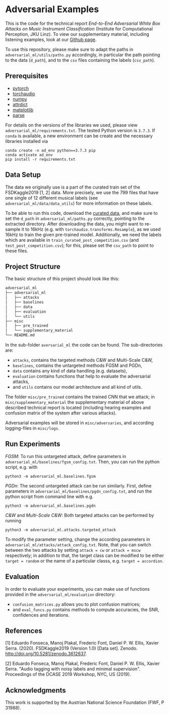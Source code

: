 Adversarial Examples
====================
This is the code for the technical report *End-to-End Adversarial White Box Attacks on 
Music Instrument Classification* (Institute for Computational Perception, JKU Linz). To view
our supplementary material, including listening examples, 
look at our [Github page](https://msbluemchen.github.io/adversarial_instrument_classification/misc/supplementary_material/supplementary_material.html).

To use this repository, please make sure to adapt the paths in `adversarial_ml/utils/paths.py`
accordingly, in particular the path pointing to the data (`d_path`), 
and to the `csv` files containing the labels (`csv_path`). 

Prerequisites
-------------
- [pytorch](https://pytorch.org/)
- [torchaudio](https://pytorch.org/audio/)
- [numpy](https://pypi.org/project/numpy/)
- [attrdict](https://pypi.org/project/attrdict/)
- [matplotlib](https://matplotlib.org/)
- [parse](https://pypi.org/project/parse/)

For details on the versions of the libraries we used, please 
view `adversarial_ml/requirements.txt`. The tested Python version is `3.7.3`.
If `conda` is available, a new environment
can be create and the necessary libraries installed via

````
conda create -n ad_env python==3.7.3 pip
conda activate ad_env
pip install -r requirements.txt
````

Data Setup
----------
The data we originally use is a part of the curated train set of the 
FSDKaggle2019 [1, 2] data. More precisely,
we use the 799 files that have one single of 12 different musical labels
(see `adversarial_ml/data/data_utils`) for more information on these labels.

To be able to run this code, download the [curated data](https://zenodo.org/record/3612637), 
and make sure to set the `d_path` in `adversarial_ml/paths.py` 
correctly, pointing to the extracted directory. 
After downloading the data, you might want to re-sample it to 16kHz
(e.g. with `torchaudio.transforms.Resample`), as we used 16kHz to train
the given pre-trained model.
Additionally, we need the labels which are available in 
`train_curated_post_competition.csv` 
(and `test_post_competition.csv`); for this, please set the 
`csv_path` to point to these files.


Project Structure
-----------------
The basic structure of this project should look like this:
```bash
adversarial_ml
├── adversarial_ml
│   ├── attacks
│   ├── baselines
│   ├── data
│   ├── evaluation
│   └── utils
├── misc
│   ├── pre_trained
│   └── supplementary_material
└── README.md
```

In the sub-folder `aversarial_ml` the code can be found. The sub-directories are:
- `attacks`, contains the targeted methods C&W and Multi-Scale C&W, 
- `baselines`, contains the untargeted methods FGSM and PGDn,
- `data` contains any kind of data handling (e.g. datasets), 
- `evaluation` contains functions that help to evaluate the adversarial attacks,
- and `utils` contains our model architecture and all kind of utils.

The folder `misc/pre_trained` contains the trained CNN that we attack; 
in `misc/supplementary_material` the supplementary material of above
described technical report is located (including hearing examples
and confusion matrix of the system after various attacks).

Adversarial examples will be stored in `misc/adversaries`, and
according logging-files in `misc/logs`.


Run Experiments
---------------

*FGSM*: To run this untargeted attack, define parameters in 
`adversarial_ml/baselines/fgsm_config.txt`. Then, you can run the 
python script, e.g. with

````
python3 -m adversarial_ml.baselines.fgsm
````

*PGDn*: The second untargeted attack can be run similarly. First,
define parameters in `adversarial_ml/baselines/pgdn_config.txt`, and
run the python script from command line with e.g.

````
python3 -m adversarial_ml.baselines.pgdn
````

*C&W* and *Multi-Scale C&W*: Both targeted attacks can be performed by running
````
python3 -m adversarial_ml.attacks.targeted_attack
````

To modify the parameter setting, change the according parameters in 
`adversarial_ml/attacks/attack_config.txt`. Note, that you can
switch between the two attacks by setting `attack = cw` or `attack = mscw`
respectively; in addition to that, the target class can be modified to
be either `target = random` or the name of a particular classs, e.g.
`target = accordion`.

Evaluation
----------
In order to evaluate your experiments, you can make use of 
functions provided in the `adversarial_ml/evaluation` directory:

- `confusion_matrices.py` allows you to plot confusion matrices;
- and `eval_funcs.py` contains methods to compute accuracies, the SNR,
confidences and iterations.


References 
----------

[1] Eduardo Fonseca, Manoj Plakal, Frederic Font, Daniel P. W. Ellis, 
 Xavier Serra. (2020). FSDKaggle2019 (Version 1.0) [Data set]. 
Zenodo. http://doi.org/10.5281/zenodo.3612637.

[2] Eduardo Fonseca, Manoj Plakal, Frederic Font, Daniel P. W. Ellis, 
Xavier Serra. "Audio tagging with noisy labels and minimal supervision". 
Proceedings of the DCASE 2019 Workshop, NYC, US (2019).

Acknowledgments
---------------
This work is supported by the Austrian National Science Foundation (FWF, P 31988).

